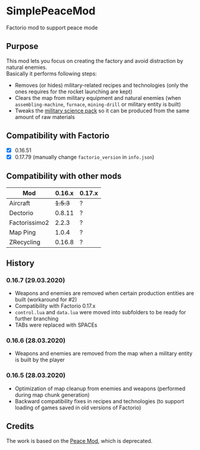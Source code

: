 # SimplePeaceMod
Factorio mod to support peace mode

## Purpose
This mod lets you focus on creating the factory and avoid distraction by natural enemies.  
Basically it performs following steps:

- Removes (or hides) military-related recipes and technologies (only the ones requires for the rocket launching are kept)
- Clears the map from military equipment and natural enemies (when `assembling-machine`, `furnace`, `mining-drill` or military entity is built)
- Tweaks the [military science pack](https://wiki.factorio.com/Military_science_pack) so it can be produced from the same amount of raw materials

## Compatibility with Factorio
 - [X] 0.16.51
 - [X] 0.17.79 (manually change `factorio_version` in `info.json`)

## Compatibility with other mods

 Mod            | 0.16.x    | 0.17.x
 --------       | -------   | ---
 Aircraft       | ~~1.5.3~~ | ?
 Dectorio       | 0.8.11    | ?
 Factorissimo2  | 2.2.3     | ?
 Map Ping       | 1.0.4     | ?
 ZRecycling     | 0.16.8    | ?

## History

### 0.16.7 (29.03.2020)
- Weapons and enemies are removed when certain production entities are built (workaround for #2)
- Compatibility with Factorio 0.17.x
- `control.lua` and `data.lua` were moved into subfolders to be ready for further branching
- TABs were replaced with SPACEs

### 0.16.6 (28.03.2020)
- Weapons and enemies are removed from the map when a military entity is built by the player

### 0.16.5 (28.03.2020)
- Optimization of map cleanup from enemies and weapons (performed during map chunk generation)
- Backward compatibility fixes in recipes and technologies (to support loading of games saved in old versions of Factorio)

## Credits
The work is based on the [Peace Mod](https://mods.factorio.com/mods/cullyn/peacemod), which is deprecated.